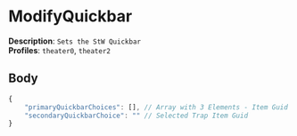 # ModifyQuickbar

**Description**: `Sets the StW Quickbar` \
**Profiles**: `theater0`, `theater2`

## Body

```js
{
    "primaryQuickbarChoices": [], // Array with 3 Elements - Item Guid or an Empty String (=> Empty Slot)
    "secondaryQuickbarChoice": "" // Selected Trap Item Guid
}
```
